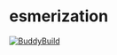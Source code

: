 # esmerization

[![BuddyBuild](https://dashboard.buddybuild.com/api/statusImage?appID=56cebbba4be638010078260a&branch=master&build=latest)](https://dashboard.buddybuild.com/apps/56cebbba4be638010078260a/build/latest)

